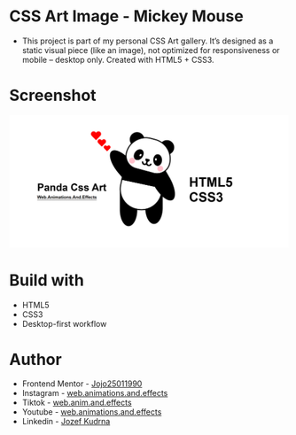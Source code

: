 # CSS Art Image - Mickey Mouse

-   This project is part of my personal CSS Art gallery. It’s designed as a static visual piece (like an image), not optimized for responsiveness or mobile – desktop only. Created with HTML5 + CSS3.

# Screenshot

![](./Panda%20and%20Hearts%20Css%20Art.png)

# Build with

-   HTML5
-   CSS3
-   Desktop-first workflow

# Author

-   Frontend Mentor - [Jojo25011990](https://www.frontendmentor.io/profile/Jojo25011990)
-   Instagram - [web.animations.and.effects](https://www.instagram.com/web.animations.and.effects)
-   Tiktok - [web.anim.and.effects](https://www.tiktok.com/@web.anim.and.effects)
-   Youtube - [web.animations.and.effects](https://www.youtube.com/@web.animations.and.effects)
-   Linkedin - [Jozef Kudrna](https://www.linkedin.com/in/jozef-kudrna-28b580295)
